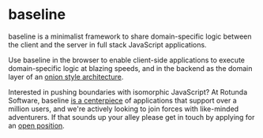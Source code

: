 # baseline

baseline is a minimalist framework to share domain-specific logic between the client and the server in full stack JavaScript applications.

Use baseline in the browser to enable client-side applications to execute domain-specific logic at blazing speeds, and in the backend as the domain layer of an [onion style architecture](https://www.codeguru.com/csharp/understanding-onion-architecture/).

Interested in pushing boundaries with isomorphic JavaScript? At Rotunda Software, baseline [is a centerpiece](https://www.rotundasoftware.com/blog/rotunda/baseline?r=1) of applications that support over a million users, and we're actively looking to join forces with like-minded adventurers. If that sounds up your alley please get in touch by applying for an [open position](https://www.rotundasoftware.com/careers).
